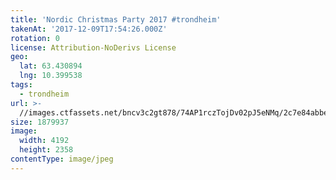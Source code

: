 ```yaml
---
title: 'Nordic Christmas Party 2017 #trondheim'
takenAt: '2017-12-09T17:54:26.000Z'
rotation: 0
license: Attribution-NoDerivs License
geo:
  lat: 63.430894
  lng: 10.399538
tags:
  - trondheim
url: >-
  //images.ctfassets.net/bncv3c2gt878/74AP1rczTojDv02pJ5eNMq/2c7e84abbeaf1e7753fca99ef09348cb/nordic-christmas-party-2017-trondheim_38244995394_o
size: 1879937
image:
  width: 4192
  height: 2358
contentType: image/jpeg
---
```



